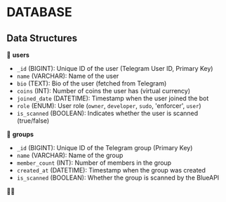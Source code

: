 # DATABASE

## Data Structures
📘 **users**
- `_id` (BIGINT): Unique ID of the user (Telegram User ID, Primary Key)
- `name` (VARCHAR): Name of the user
- `bio` (TEXT): Bio of the user (fetched from Telegram)
- `coins` (INT): Number of coins the user has (virtual currency)
- `joined_date` (DATETIME): Timestamp when the user joined the bot
- `role` (ENUM): User role (`owner`, `developer`, `sudo`, 'enforcer', `user`)
- `is_scanned` (BOOLEAN): Indicates whether the user is scanned (true/false)
 
📗 **groups**
- `_id` (BIGINT): Unique ID of the Telegram group (Primary Key)
- `name` (VARCHAR): Name of the group
- `member_count` (INT): Number of members in the group
- `created_at` (DATETIME): Timestamp when the group was created
- `is_scanned` (BOOLEAN): Whether the group is scanned by the BlueAPI


📙📕
